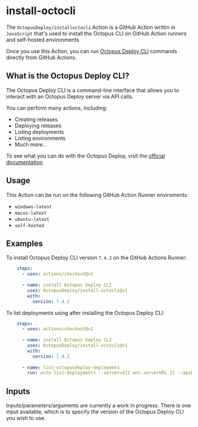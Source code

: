 # install-octocli

The `OctopusDeploy/installoctocli` Action is a GitHub Action writtin in `JavaScript` that's used to install the Octopus CLI on GitHub Action runners and self-hosted environments

Once you use this Action, you can run [Octopus Deploy CLI](https://octopus.com/docs/octopus-rest-api/octopus-cli) commands directly from GitHub Actions.

## What is the Octopus Deploy CLI?
The Octopus Deploy CLI is a command-line interface that allows you to interact with an Octopus Deploy server via API calls.

You can perform many actions, including:
* Creating releases
* Deploying releases
* Listing deployments
* Listing environments
* Much more...

To see what you can do with the Octopus Deploy, visit the [official documentation](https://octopus.com/docs/octopus-rest-api/octopus-cli)

## Usage
This Action can be run on the following GitHub Action Runner enviroments:
* `windows-latest`
* `macos-latest`
* `ubuntu-latest`
* `self-hosted`

## Examples
To install Octopus Deploy CLI version `7.4.2` on the GitHub Actions Runner:

```yml
    steps:
      - uses: actions/checkout@v2
      
      - name: install Octopus Deploy CLI
        uses: OctopusDeploy/install-octocli@v1
        with:
          version: 7.4.2
```

To list deployments using after installing the Octopus Deploy CLI:
```yml
    steps:
      - uses: actions/checkout@v2
      
      - name: install Octopus Deploy CLI
        uses: OctopusDeploy/install-octocli@v1
        with:
          version: 7.4.2
          
      - name: list-octopusdeploy-deploymets
        run: octo list-deployments --server=${{ env.serverURL }} --apiKey=${{ secrets.apiKey }}
```

## Inputs
Inputs/parameters/arguments are currently a work in progress. There is one input available, which is to specify the version of the Octopus Deploy CLI you wish to use.


